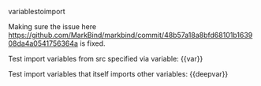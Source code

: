 <variable name="filename">variablestoimport</variable>

Making sure the issue here https://github.com/MarkBind/markbind/commit/48b57a18a8bfd68101b163908da4a0541756364a is fixed.

<import var deepvar from="{{filename}}.md"/>

Test import variables from src specified via variable:
{{var}}

Test import variables that itself imports other variables:
{{deepvar}}